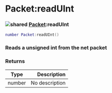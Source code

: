 # Packet:readUInt

### ![shared](../../home/packet/.gitbook/assets/shared.png) [Packet](../../home/packet/home/Packet/):readUInt

```lua
number Packet:readUInt()
```

### Reads a unsigned int from the net packet

### Returns

| Type   |    Description |
| ------ | -------------: |
| number | No description |
